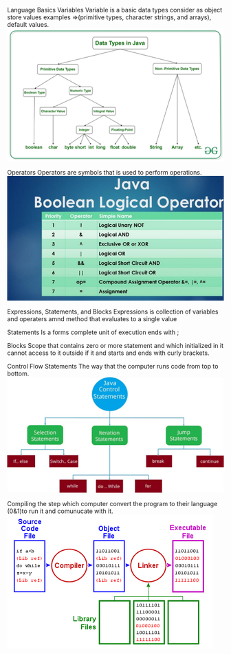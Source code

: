 Language Basics
Variables 
Variable is a basic data types consider as object store values examples =>(primitive types, character strings, and arrays), default values.
  ![Data_tybes](./assets/dt.jpg)


Operators
Operators are symbols that is used to perform operations.
    ![Operaters](./assets/oper.jpg)

Expressions, Statements, and Blocks
Expressions is collection of variables and operaters amnd method that evaluates to a single value

Statements
Is a forms complete unit of execution ends with ;

Blocks
Scope that contains zero or more statement and which initialized in it cannot access to it outside if it and starts and ends with curly brackets.

Control Flow Statements
The way that the computer runs code from top to bottom.
    ![Control Flow Statements](./assets/control.jpg)

Compiling
the step which computer convert the program to their language (0&1)to run it and comunucate with it.
    ![Compiling](./assets/compile.jpg)


